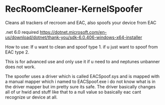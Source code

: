 # RecRoomCleaner-KernelSpoofer
Cleans all trackers of recroom and EAC, also spoofs your device from EAC

.net 6.0 required https://dotnet.microsoft.com/en-us/download/dotnet/thank-you/sdk-6.0.406-windows-x64-installer

How to use:
If u want to clean and spoof type 1. if u just want to spoof from EAC type 2.

This is for advanced use and only use it if u need to and neptunes unbanner does not work.

The spoofer uses a driver which is called EACSpoof.sys and is mapped with a manual mapper which i named to EACSpoof.exe i do not know what is in the driver mapper but im pretty sure its safe.
The driver basically changes all of ur hwid and stuff like that to a null value so basically eac cant recognize ur device at all.
